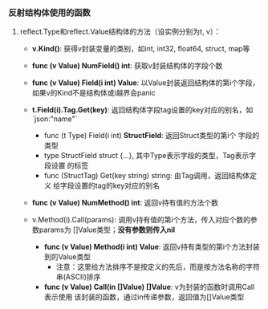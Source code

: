 ### 反射结构体使用的函数
1. reflect.Type和reflect.Value结构体的方法（设实例分别为t, v）：
    - **v.Kind()**: 获得v封装变量的类别，如int, int32, float64, struct, map等

    - **func (v Value) NumField() int**: 获取v封装结构体的字段个数

    - **func (v Value) Field(i int) Value**: 以Value封装返回结构体的第i个字段，
    如果v的Kind不是结构体或i越界会panic

    - **t.Field(i).Tag.Get(key)**: 返回结构体字段tag设置的key对应的别名，如\`json:"name"\`
        - func (t Type) Field(i int) **StructField**: 返回Struct类型的第i个
    字段的类型
        - type StructField struct {...}, 其中Type表示字段的类型，Tag表示字段设置
        的标签
        - func (StructTag) Get(key string) string: 由Tag调用，返回结构体定义
        给字段设置的tag的key对应的别名

    - **func (v Value) NumMethod() int**: 返回v持有值的方法个数
    
    - v.Method(i).Call(params): 调用v持有值的第i个方法，传入对应个数的参数params为
    []Value类型；**没有参数则传入nil**
        - **func (v Value) Method(i int) Value**: 返回v持有类型的第i个方法封装到的Value类型
            - 注意：这里给方法排序不是按定义的先后，而是按方法名称的字符串(ASCII)排序
        - **func (v Value) Call(in []Value) []Value**: v为封装的函数时调用Call表示使用
        该封装的函数，通过in传递参数，返回值为[]Value类型